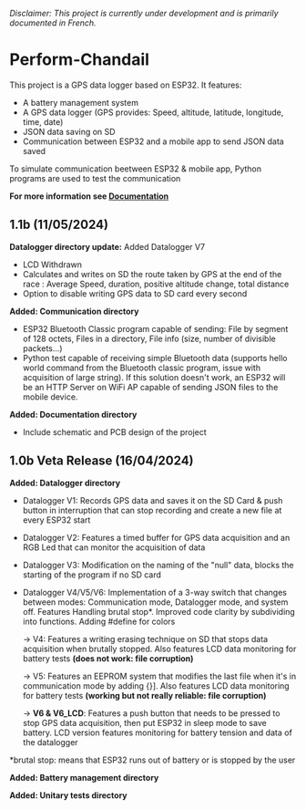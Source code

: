 *Disclaimer: This project is currently under development and is primarily documented in French.*
# Perform-Chandail
This project is a GPS data logger based on ESP32.
It features:
* A battery management system
* A GPS data logger (GPS provides: Speed, altitude, latitude, longitude, time, date)
* JSON data saving on SD
* Communication between ESP32 and a mobile app to send JSON data saved

To simulate communication beetween ESP32 & mobile app, Python programs are used to test the communication

**For more information see [Documentation](00_Documentation)**

## 1.1b (11/05/2024)
**Datalogger directory update:**
Added Datalogger V7
* LCD Withdrawn
* Calculates and writes on SD the route taken by GPS at the end of the race : Average Speed, duration, positive altitude change, total distance
* Option to disable writing GPS data to SD card every second

**Added: Communication directory**
* ESP32 Bluetooth Classic program capable of sending: File by segment of 128 octets, Files in a directory, File info (size, number of divisible packets...)
* Python test capable of receiving simple Bluetooth data (supports hello world command from the Bluetooth classic program, issue with acquisition of large string). If this solution doesn't work, an ESP32 will be an HTTP Server on WiFi AP capable of sending JSON files to the mobile device.

**Added: Documentation directory**
* Include schematic and PCB design of the project
## 1.0b Veta Release (16/04/2024)
**Added: Datalogger directory**
* Datalogger V1: Records GPS data and saves it on the SD Card & push button in interruption that can stop recording and create a new file at every ESP32 start
* Datalogger V2: Features a timed buffer for GPS data acquisition and an RGB Led that can monitor the acquisition of data
* Datalogger V3: Modification on the naming of the "null" data, blocks the starting of the program if no SD card
* Datalogger V4/V5/V6: Implementation of a 3-way switch that changes between modes: Communication mode, Datalogger mode, and system off. Features Handling brutal stop*. Improved code clarity by subdividing into functions. Adding #define for colors

    -> V4: Features a writing erasing technique on SD that stops data acquisition when brutally stopped. Also features LCD data monitoring for battery tests **(does not work: file corruption)**

    -> V5: Features an EEPROM system that modifies the last file when it's in communication mode by adding {}]. Also features LCD data monitoring for battery tests **(working but not really reliable: file corruption)**

    -> **V6 & V6_LCD**: Features a push button that needs to be pressed to stop GPS data acquisition, then put ESP32 in sleep mode to save battery. LCD version features monitoring for battery tension and data of the datalogger



*brutal stop: means that ESP32 runs out of battery or is stopped by the user


**Added: Battery management directory**

**Added: Unitary tests directory**
